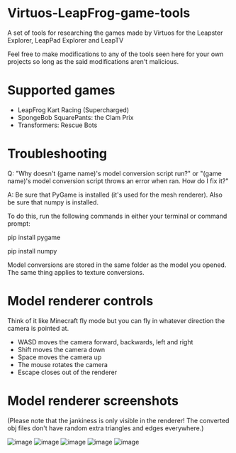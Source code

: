 # Virtuos-LeapFrog-game-tools
A set of tools for researching the games made by Virtuos for the Leapster Explorer, LeapPad Explorer and LeapTV

Feel free to make modifications to any of the tools seen here for your own projects so long as the said modifications aren't malicious.

# Supported games

- LeapFrog Kart Racing (Supercharged)
- SpongeBob SquarePants: the Clam Prix
- Transformers: Rescue Bots

# Troubleshooting 

Q: "Why doesn't (game name)'s model conversion script run?" or "(game name)'s model conversion script throws an error when ran. How do I fix it?"

A: Be sure that PyGame is installed (it's used for the mesh renderer). Also be sure that numpy is installed. 

To do this, run the following commands in either your terminal or command prompt:

pip install pygame

pip install numpy

Model conversions are stored in the same folder as the model you opened. The same thing applies to texture conversions.

# Model renderer controls
Think of it like Minecraft fly mode but you can fly in whatever direction the camera is pointed at.

- WASD moves the camera forward, backwards, left and right
- Shift moves the camera down
- Space moves the camera up
- The mouse rotates the camera
- Escape closes out of the renderer

# Model renderer screenshots
(Please note that the jankiness is only visible in the renderer! The converted obj files don't have random extra triangles and edges everywhere.)

![image](https://github.com/user-attachments/assets/6b056fe8-2612-485d-8768-72810775495b)
![image](https://github.com/user-attachments/assets/cbcd1b1d-bb06-4e09-b3d8-f303e1de7e06)
![image](https://github.com/user-attachments/assets/31eb9aa1-8402-41c6-906a-c182c217fa1b)
![image](https://github.com/user-attachments/assets/67dcda3e-bf61-4e1f-9608-f83d94116b92)
![image](https://github.com/user-attachments/assets/205479e0-3da7-44b2-86ab-fc208491a237)

